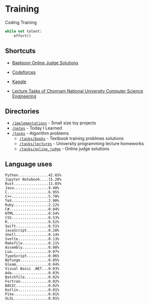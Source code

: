 # Training
Coding Training

```python
while not talent:
    effort()
```

## Shortcuts
* [Baekjoon Online Judge Solutions](./tasks/online_judge/baekjoon/)
* [Codeforces](./tasks/competitive/codeforces/)
* [Kaggle](./tasks/competitive/kaggle)

* [Lecture Tasks of Chonnam National University Computer Science Engineering](./lectures/jnu/)

## Directories
* [`/implementations`](./implementations/) - Small size toy projects
* [`/notes`](./notes/) - Today I Learned
* [`/tasks`](./tasks/) - Algorithm problems
  * [`/tasks/books`](./tasks/books/) - Textbook training problmes solutions
  * [`/tasks/lectures`](./tasks/lectures/) - University programming lecture homeworks
  * [`/tasks/online_judge`](./tasks/online_judge/) - Online judge solutions

## Language uses
```
Python..............42.65%
Jupyter Notebook....15.20%
Rust................11.03%
Java................9.40%
C...................6.95%
C++.................5.70%
TeX.................2.90%
Ruby................2.12%
C#..................0.84%
HTML................0.54%
CSS.................0.53%
R...................0.52%
Swift...............0.51%
JavaScript..........0.28%
Shell...............0.14%
Svelte..............0.13%
Makefile............0.11%
Assembly............0.08%
Lua.................0.07%
TypeScript..........0.06%
Befunge.............0.05%
Gleam...............0.04%
Visual Basic .NET...0.03%
Ada.................0.03%
Batchfile...........0.02%
Fortran.............0.02%
BASIC...............0.02%
Kotlin..............0.01%
Pike................0.01%
GLSL................0.01%
```
